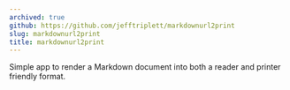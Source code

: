```yaml
---
archived: true
github: https://github.com/jefftriplett/markdownurl2print
slug: markdownurl2print
title: markdownurl2print
---
```


Simple app to render a Markdown document into both a reader and printer friendly format.
